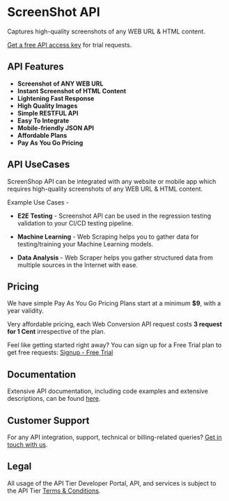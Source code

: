 # ScreenShot API
Captures high-quality screenshots of any WEB URL & HTML content.


[Get a free API access key](https://www.apitier.com/signup) for trial requests.

## API Features
* **Screenshot of ANY WEB URL**
* **Instant Screenshot of HTML Content**
* **Lightening Fast Response**
* **High Quality Images**
* **Simple RESTFUL API**
* **Easy To Integrate**
* **Mobile-friendly JSON API**
* **Affordable Plans**
* **Pay As You Go Pricing**

## API UseCases
ScreenShop API can be integrated with any website or mobile app which requires high-quality screenshots of any WEB URL & HTML content.

Example Use Cases -
* **E2E Testing** - 
  Screenshot API can be used in the regression testing validation to your CI/CD testing pipeline.

* **Machine Learning** - 
  Web Scraping helps you to gather data for testing/training your Machine Learning models.

* **Data Analysis** - 
  Web Scraper helps you gather structured data from multiple sources in the Internet with ease.

## Pricing
We have simple Pay As You Go Pricing Plans start at a minimum **$9**, with a year validity.

Very affordable pricing, each Web Conversion API request costs **3 request for 1 Cent**  irrespective of the plan.

Feel like getting started right away? You can sign up for a Free Trial plan to get free requests: [Signup - Free Trial](https://www.apitier.com/api-catalogue/screenshot-api)

## Documentation
Extensive API documentation, including code examples and extensive descriptions, can be found [here](https://docs.apitier.com).

## Customer Support
For any API integration, support, technical or billing-related queries? [Get in touch with us](mailto:hello@apitier.com).

## Legal
All usage of the API Tier Developer Portal, API, and services is subject to the API Tier [Terms & Conditions](https://www.apitier.com/legal/terms-of-service).
